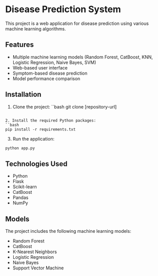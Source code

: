 # Disease Prediction System

This project is a web application for disease prediction using various machine learning algorithms.

## Features

- Multiple machine learning models (Random Forest, CatBoost, KNN, Logistic Regression, Naive Bayes, SVM)
- Web-based user interface
- Symptom-based disease prediction
- Model performance comparison

## Installation

1. Clone the project:
``bash
git clone [repository-url]
```

2. Install the required Python packages:
``bash
pip install -r requirements.txt
```

3. Run the application:
```bash
python app.py
```

## Technologies Used

- Python
- Flask
- Scikit-learn
- CatBoost
- Pandas
- NumPy

## Models

The project includes the following machine learning models:
- Random Forest
- CatBoost
- K-Nearest Neighbors
- Logistic Regression
- Naive Bayes
- Support Vector Machine 

